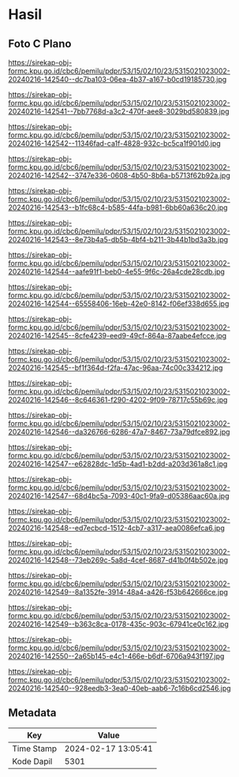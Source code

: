 # Hasil

## Foto C Plano

https://sirekap-obj-formc.kpu.go.id/cbc6/pemilu/pdpr/53/15/02/10/23/5315021023002-20240216-142540--dc7ba103-06ea-4b37-a167-b0cd19185730.jpg

https://sirekap-obj-formc.kpu.go.id/cbc6/pemilu/pdpr/53/15/02/10/23/5315021023002-20240216-142541--7bb7768d-a3c2-470f-aee8-3029bd580839.jpg

https://sirekap-obj-formc.kpu.go.id/cbc6/pemilu/pdpr/53/15/02/10/23/5315021023002-20240216-142542--11346fad-ca1f-4828-932c-bc5ca1f901d0.jpg

https://sirekap-obj-formc.kpu.go.id/cbc6/pemilu/pdpr/53/15/02/10/23/5315021023002-20240216-142542--3747e336-0608-4b50-8b6a-b5713f62b92a.jpg

https://sirekap-obj-formc.kpu.go.id/cbc6/pemilu/pdpr/53/15/02/10/23/5315021023002-20240216-142543--b1fc68c4-b585-44fa-b981-6bb60a636c20.jpg

https://sirekap-obj-formc.kpu.go.id/cbc6/pemilu/pdpr/53/15/02/10/23/5315021023002-20240216-142543--8e73b4a5-db5b-4bf4-b211-3b44b1bd3a3b.jpg

https://sirekap-obj-formc.kpu.go.id/cbc6/pemilu/pdpr/53/15/02/10/23/5315021023002-20240216-142544--aafe91f1-beb0-4e55-9f6c-26a4cde28cdb.jpg

https://sirekap-obj-formc.kpu.go.id/cbc6/pemilu/pdpr/53/15/02/10/23/5315021023002-20240216-142544--65558406-16eb-42e0-8142-f06ef338d655.jpg

https://sirekap-obj-formc.kpu.go.id/cbc6/pemilu/pdpr/53/15/02/10/23/5315021023002-20240216-142545--8cfe4239-eed9-49cf-864a-87aabe4efcce.jpg

https://sirekap-obj-formc.kpu.go.id/cbc6/pemilu/pdpr/53/15/02/10/23/5315021023002-20240216-142545--bf1f364d-f2fa-47ac-96aa-74c00c334212.jpg

https://sirekap-obj-formc.kpu.go.id/cbc6/pemilu/pdpr/53/15/02/10/23/5315021023002-20240216-142546--8c646361-f290-4202-9f09-78717c55b69c.jpg

https://sirekap-obj-formc.kpu.go.id/cbc6/pemilu/pdpr/53/15/02/10/23/5315021023002-20240216-142546--da326766-6286-47a7-8467-73a79dfce892.jpg

https://sirekap-obj-formc.kpu.go.id/cbc6/pemilu/pdpr/53/15/02/10/23/5315021023002-20240216-142547--e62828dc-1d5b-4ad1-b2dd-a203d361a8c1.jpg

https://sirekap-obj-formc.kpu.go.id/cbc6/pemilu/pdpr/53/15/02/10/23/5315021023002-20240216-142547--68d4bc5a-7093-40c1-9fa9-d05386aac60a.jpg

https://sirekap-obj-formc.kpu.go.id/cbc6/pemilu/pdpr/53/15/02/10/23/5315021023002-20240216-142548--ed7ecbcd-1512-4cb7-a317-aea0086efca6.jpg

https://sirekap-obj-formc.kpu.go.id/cbc6/pemilu/pdpr/53/15/02/10/23/5315021023002-20240216-142548--73eb269c-5a8d-4cef-8687-d41b0f4b502e.jpg

https://sirekap-obj-formc.kpu.go.id/cbc6/pemilu/pdpr/53/15/02/10/23/5315021023002-20240216-142549--8a1352fe-3914-48a4-a426-f53b642666ce.jpg

https://sirekap-obj-formc.kpu.go.id/cbc6/pemilu/pdpr/53/15/02/10/23/5315021023002-20240216-142549--b363c8ca-0178-435c-903c-67941ce0c162.jpg

https://sirekap-obj-formc.kpu.go.id/cbc6/pemilu/pdpr/53/15/02/10/23/5315021023002-20240216-142550--2a65b145-e4c1-466e-b6df-6706a943f197.jpg

https://sirekap-obj-formc.kpu.go.id/cbc6/pemilu/pdpr/53/15/02/10/23/5315021023002-20240216-142540--928eedb3-3ea0-40eb-aab6-7c16b6cd2546.jpg


## Metadata

| Key        | Value               |
| ---------- | ------------------- |
| Time Stamp | 2024-02-17 13:05:41 |
| Kode Dapil | 5301                |



